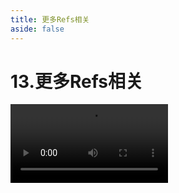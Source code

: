 ```yaml
---
title: 更多Refs相关
aside: false
---
```


# 13.更多Refs相关

<video autoplay src="http://qn.chinavanes.com/interview/react-interview/13.更多Refs相关.mp4" controls controlsList="nodownload" width="50%"/>

